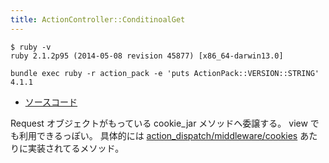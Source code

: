 ```yaml
---
title: ActionController::ConditinoalGet
---
```


```
$ ruby -v
ruby 2.1.2p95 (2014-05-08 revision 45877) [x86_64-darwin13.0]
```

```
bundle exec ruby -r action_pack -e 'puts ActionPack::VERSION::STRING'
4.1.1
```

* [ソースコード](https://github.com/rails/rails/blob/v4.1.0/actionpack/lib/action_controller/metal/cookies.rb)

Request オブジェクトがもっている cookie_jar メソッドヘ委譲する。
view でも利用できるっぽい。
具体的には [action_dispatch/middleware/cookies](action_dispatch/middleware/cookies) あたりに実装されてるメソッド。

